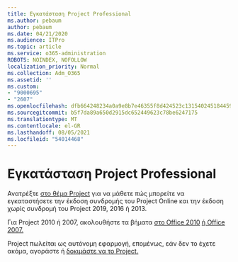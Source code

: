 ```yaml
---
title: Εγκατάσταση Project Professional
ms.author: pebaum
author: pebaum
ms.date: 04/21/2020
ms.audience: ITPro
ms.topic: article
ms.service: o365-administration
ROBOTS: NOINDEX, NOFOLLOW
localization_priority: Normal
ms.collection: Adm_O365
ms.assetid: ''
ms.custom:
- "9000695"
- "2607"
ms.openlocfilehash: dfb664248234a0a9e8b7e46355f8d424523c131540245184459556dc100a4924
ms.sourcegitcommit: b5f7da89a650d2915dc652449623c78be6247175
ms.translationtype: MT
ms.contentlocale: el-GR
ms.lasthandoff: 08/05/2021
ms.locfileid: "54014468"
---
```

# <a name="install-project-professional"></a>Εγκατάσταση Project Professional

Ανατρέξτε [στο θέμα Project](https://support.office.com/article/install-project-7059249b-d9fe-4d61-ab96-5c5bf435f281) για να μάθετε πώς μπορείτε να εγκαταστήσετε την έκδοση συνδρομής του Project Online και την έκδοση χωρίς συνδρομή του Project 2019, 2016 ή 2013. 

Για Project 2010 ή 2007, ακολουθήστε τα βήματα [στο Office 2010](https://support.office.com/article/install-office-2010-1b8f3c9b-bdd2-4a4f-8c88-aa756546529d) [ή Office 2007.](https://support.office.com/article/install-office-2007-88a8e329-3335-4f82-abb2-ecea3e319657) 

Project πωλείται ως αυτόνομη εφαρμογή, επομένως, εάν δεν το έχετε ακόμα, αγοράστε ή [δοκιμάστε να το Project.](https://www.microsoft.com/evalcenter/evaluate-project) 





